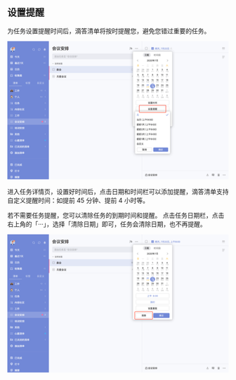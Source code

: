 ## 设置提醒

为任务设置提醒时间后，滴答清单将按时提醒您，避免您错过重要的任务。

![images35](../../images/mac/10.png)

进入任务详情页，设置好时间后，点击日期和时间栏可以添加提醒，滴答清单支持自定义提醒时间：如提前 45 分钟、提前 4 小时等。 

若不需要任务提醒，您可以清除任务的到期时间和提醒。 点击任务日期栏，点击右上角的「···」，选择「清除日期」即可，任务会清除日期，也不再提醒。

![images35](../../images/mac/11.png)


